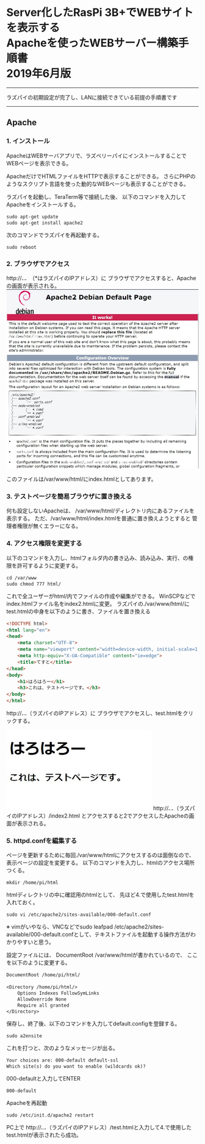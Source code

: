# Server化したRasPi 3B+でWEBサイトを表示する<br>Apacheを使ったWEBサーバー構築手順書<br>2019年6月版
---
ラズパイの初期設定が完了し、LANに接続できている前提の手順書です

---
## Apache
###  1. インストール
ApacheはWEBサーバアプリで、ラズベリーパイにインストールすることで
WEBページを表示できる。

ApacheだけでHTMLファイルをHTTPで表示することができる。
さらにPHPのようなスクリプト言語を使った動的なWEBページも表示することができる。

ラズパイを起動し、TeraTerm等で接続した後、
以下のコマンドを入力してApacheをインストールする。
```
sudo apt-get update
sudo apt-get install apache2
```
次のコマンドでラズパイを再起動する。
```
sudo reboot
```
###  2. ブラウザでアクセス
http://***.***.***.***　（*はラズパイのIPアドレス）に
ブラウザでアクセスすると、Apacheの画面が表示される。
![Apache_page](./img/page.JPG)

このファイルは/var/www/html/にindex.htmlとしてあります。
###  3. テストページを簡易ブラウザに置き換える
何も設定しないApacheは、
/var/www/html/ディレクトリ内にあるファイルを表示する。
ただ、/var/www/html/index.htmlを普通に置き換えようとすると
管理者権限が無くエラーになる。
###  4. アクセス権限を変更する
以下のコマンドを入力し、htmlフォルダ内の書き込み、読み込み、実行、の権限を許可するように変更する。
```
cd /var/www
sudo chmod 777 html/
```
これで全ユーザーがhtml/内でファイルの作成や編集ができる。
WinSCPなどでindex.htmlファイル名をindex2.htmlに変更。
ラズパイの./var/www/html/に
test.htmlの中身を以下のように書き、ファイルを置き換える
```html
<!DOCTYPE html>
<html lang="en">
<head>
	<meta charset="UTF-8">
	<meta name="viewport" content="width=device-width, initial-scale=1.0">
	<meta http-equiv="X-UA-Compatible" content="ie=edge">
	<title>てすと</title>
</head>
<body>
	<h1>はろはろー</h1>
	<h3>これは、テストページです。</h3>
</body>
</html>
```
http://***.***.***.***（ラズパイのIPアドレス）に
ブラウザでアクセスし、test.htmlをクリックする。

![new_page](./img/newpage.JPG)
http://***.***.***.***（ラズパイのIPアドレス）/index2.html
とアクセスすると2でアクセスしたApacheの画面が表示される。
###  5. httpd.confを編集する
ページを更新するために毎回./var/www/htmlにアクセスするのは面倒なので、
表示ページの設定を変更する。
以下のコマンドを入力し、htmlのアクセス場所つくる。
```
mkdir /home/pi/html
```
htmlディレクトリの中に確認用のhtmlとして、
先ほど4.で使用したtest.htmlを入れておく。
```
sudo vi /etc/apache2/sites-available/000-default.conf
```
※ vimがいやなら、VNCなどでsudo leafpad /etc/apache2/sites-available/000-default.confとして、テキストファイルを起動する操作方法がわかりやすいと思う。

設定ファイルには、
DocumentRoot /var/www/htmlが書かれているので、
ここを以下のように変更する。
```
DocumentRoot /home/pi/html/

<Directory /home/pi/html/>
    Options Indexes FollowSymLinks
    AllowOverride None
    Require all granted
</Directory>
```
保存し、終了後、以下のコマンドを入力してdefault.configを登録する。
```
sudo a2ensite
```
これを打つと、次のようなメッセージが出る。
```
Your choices are: 000-default default-ssl
Which site(s) do you want to enable (wildcards ok)?
```
000-defaultと入力してENTER
```
000-default
```
Apacheを再起動
```
sudo /etc/init.d/apache2 restart
```
PC上で
http://***.***.***.***（ラズパイのIPアドレス）/test.htmlと入力して4.で使用したtest.htmlが表示されたら成功。